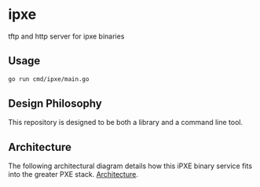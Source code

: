 # ipxe

tftp and http server for ipxe binaries

## Usage

```bash
go run cmd/ipxe/main.go
```

## Design Philosophy

This repository is designed to be both a library and a command line tool.

## Architecture

The following architectural diagram details how this iPXE binary service fits into the greater PXE stack. [Architecture](docs/architecture.png).
